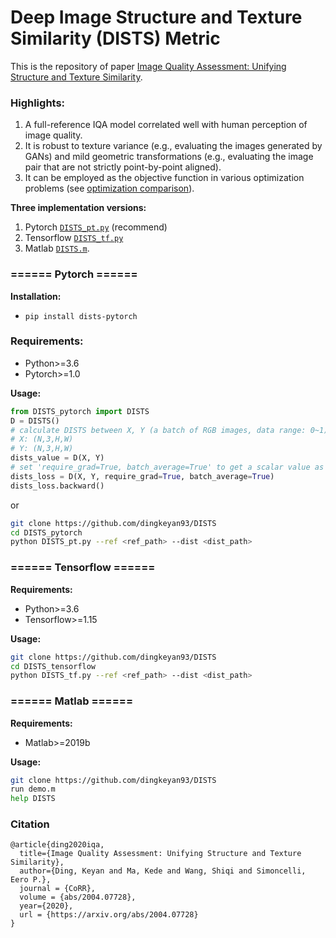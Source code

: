 # Deep Image Structure and Texture Similarity (DISTS) Metric

This is the repository of paper [Image Quality Assessment: Unifying Structure and Texture Similarity](https://arxiv.org/abs/2004.07728).


### Highlights:
1. A full-reference IQA model correlated well with human perception of image quality.
2. It is robust to texture variance (e.g., evaluating the images generated by GANs) and mild geometric transformations (e.g., evaluating the image pair that are not strictly point-by-point aligned).
3. It can be employed as the objective function in various optimization problems (see [optimization comparison](https://github.com/dingkeyan93/IQA-optimization)). <!-- (The best practice: pretrain with L1/L2 loss, then finetune with DISTS + GAN loss) -->
   

**Three implementation versions:** 
1. Pytorch [```DISTS_pt.py```](/DISTS_pytorch/DISTS_pt.py) (recommend)
2. Tensorflow [```DISTS_tf.py```](/DISTS_tensorflow/DISTS_tf.py) 
3. Matlab [```DISTS.m```](/DISTS_matlab/DISTS.m). 

### ====== Pytorch ======
**Installation:** 
- ```pip install dists-pytorch```

### Requirements: 
- Python>=3.6
- Pytorch>=1.0

**Usage:** 
```python
from DISTS_pytorch import DISTS
D = DISTS()
# calculate DISTS between X, Y (a batch of RGB images, data range: 0~1)
# X: (N,3,H,W) 
# Y: (N,3,H,W) 
dists_value = D(X, Y)
# set 'require_grad=True, batch_average=True' to get a scalar value as loss.
dists_loss = D(X, Y, require_grad=True, batch_average=True) 
dists_loss.backward()
```
or

```bash
git clone https://github.com/dingkeyan93/DISTS
cd DISTS_pytorch
python DISTS_pt.py --ref <ref_path> --dist <dist_path>
```


### ====== Tensorflow ======

**Requirements:** 
- Python>=3.6
- Tensorflow>=1.15

**Usage:** 
```bash
git clone https://github.com/dingkeyan93/DISTS
cd DISTS_tensorflow
python DISTS_tf.py --ref <ref_path> --dist <dist_path>
```

### ====== Matlab ======

**Requirements:** 
- Matlab>=2019b

**Usage:** 
```bash
git clone https://github.com/dingkeyan93/DISTS
run demo.m
help DISTS
```

### Citation
```
@article{ding2020iqa,
  title={Image Quality Assessment: Unifying Structure and Texture Similarity},
  author={Ding, Keyan and Ma, Kede and Wang, Shiqi and Simoncelli, Eero P.},
  journal = {CoRR},
  volume = {abs/2004.07728},
  year={2020},
  url = {https://arxiv.org/abs/2004.07728}
}
```

